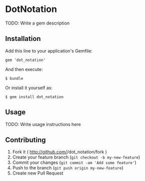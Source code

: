 # DotNotation

TODO: Write a gem description

## Installation

Add this line to your application's Gemfile:

    gem 'dot_notation'

And then execute:

    $ bundle

Or install it yourself as:

    $ gem install dot_notation

## Usage

TODO: Write usage instructions here

## Contributing

1. Fork it ( http://github.com/<my-github-username>/dot_notation/fork )
2. Create your feature branch (`git checkout -b my-new-feature`)
3. Commit your changes (`git commit -am 'Add some feature'`)
4. Push to the branch (`git push origin my-new-feature`)
5. Create new Pull Request
